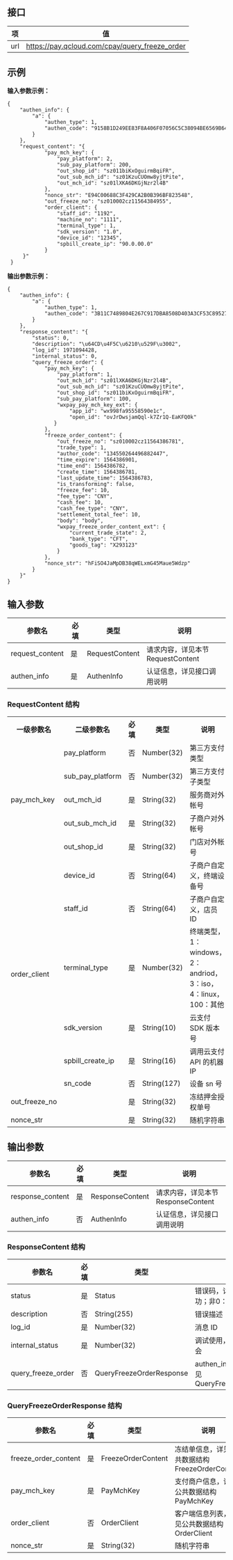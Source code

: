 ## 接口
|项|	值|
|--|--|
url |	https://pay.qcloud.com/cpay/query_freeze_order

## 示例
**输入参数示例：**

```
{  
    "authen_info": {  
        "a": {  
            "authen_type": 1,  
            "authen_code": "9158B1D249EE83F8A406F07056C5C38094BE6569B64E2D2E70128AA7511CA2BB"  
        }  
    },  
    "request_content": "{  
            "pay_mch_key": {  
                "pay_platform": 2,  
                "sub_pay_platform": 200,  
                "out_shop_id": "sz011biKxOguirmBqiFR",  
                "out_sub_mch_id": "sz01KzuCUOmw8yjtPite",  
                "out_mch_id": "sz01lXKA6DKGjNzr2l4B"  
            },  
            "nonce_str": "E94C00688C3F429CA2B0B396BF823548",  
            "out_freeze_no": "sz010002cz11564384955",  
            "order_client": {  
                "staff_id": "1192",  
                "machine_no": "1111",  
                "terminal_type": 1,  
                "sdk_version": "1.0",  
                "device_id": "12345",  
                "spbill_create_ip": "90.0.00.0"  
            }  
     }"  
 }  
```

**输出参数示例：**

```
{  
    "authen_info": {  
        "a": {  
            "authen_type": 1,  
            "authen_code": "3B11C7489804E267C917DBA8508D403A3CF53C895272AC43587A631325629A18"  
        }  
    },  
    "response_content": "{  
        "status": 0,  
        "description": "\u64CD\u4F5C\u6210\u529F\u3002",  
        "log_id": 1971094428,  
        "internal_status": 0,  
        "query_freeze_order": {  
            "pay_mch_key": {  
                "pay_platform": 1,  
                "out_mch_id": "sz01lXKA6DKGjNzr2l4B",  
                "out_sub_mch_id": "sz01KzuCUOmw8yjtPite",  
                "out_shop_id": "sz011biKxOguirmBqiFR",  
                "sub_pay_platform": 100,  
                "wxpay_pay_mch_key_ext": {  
                    "app_id": "wx998fa95558590e1c",  
                    "open_id": "ovJrDwsjamQql-k7Zr1Q-EaKFQ0k"  
               }  
            },  
            "freeze_order_content": {  
                "out_freeze_no": "sz010002cz11564386781",  
                "trade_type": 1,  
                "author_code": "134550264496882447",  
                "time_expire": 1564386901,  
                "time_end": 1564386782,  
                "create_time": 1564386781,  
                "last_update_time": 1564386783,  
                "is_transforming": false,  
                "freeze_fee": 10,  
                "fee_type": "CNY",  
                "cash_fee": 10,  
                "cash_fee_type": "CNY",  
                "settlement_total_fee": 10,  
                "body": "body",  
                "wxpay_freeze_order_content_ext": {  
                    "current_trade_state": 2,  
                    "bank_type": "CFT",  
                    "goods_tag": "X293123"  
                }  
            },  
            "nonce_str": "hFiSO4JaMpDB38qWELxmG45Maue5Wdzp"  
        }  
    }"  
}  
```
 
## 输入参数
|参数名	|必填|	类型	|说明|
|--|---|---|--|
request_content	|是	|RequestContent	|请求内容，详见本节 RequestContent
authen_info	|是|	AuthenInfo	|认证信息，详见接口调用说明

### RequestContent 结构 
<table class="tg">
  <tr>
    <th class="tg-s268">一级参数名</th>
    <th class="tg-s268">二级参数名</th>
    <th class="tg-s268">必填</th>
    <th class="tg-s268">类型</th>
    <th class="tg-s268">说明</th>
  </tr>
  <tr>
    <td class="tg-0lax" rowspan="5"><a id="manage_tool">pay_mch_key </a></td>
    <td class="tg-s268">pay_platform</td>
    <td class="tg-s268">否</td>
    <td class="tg-s268">Number(32)</td>
    <td class="tg-s268">第三方支付类型</td>
  </tr>
  <tr> 
    <td class="tg-s268">sub_pay_platform</td>
    <td class="tg-s268">否</td>
    <td class="tg-s268">Number(32) </td>
		<td class="tg-s268">第三方支付子类型</td>
  </tr>
  <tr>
     <td class="tg-s268">out_mch_id</td>
    <td class="tg-s268">是</td>
    <td class="tg-s268"> String(32)</td>
		<td class="tg-s268">服务商对外帐号</td>
  </tr>
	<tr>
     <td class="tg-s268">out_sub_mch_id</td>
    <td class="tg-s268">是</td>
    <td class="tg-s268"> String(32)</td>
		<td class="tg-s268">子商户对外帐号</td>
  </tr>
	<tr>
     <td class="tg-s268">out_shop_id</td>
    <td class="tg-s268">是</td>
    <td class="tg-s268"> String(32)</td>
		<td class="tg-s268">门店对外帐号</td>
  </tr>
	<tr>
      <td class="tg-s268" rowspan="6">order_client</td>
    <td class="tg-s268">device_id</td>
    <td class="tg-s268">否</td>
    <td class="tg-s268">String(64)	</td>
		<td class="tg-s268"> 子商户自定义，终端设备号</td>
  </tr>
	 <tr>
      <td class="tg-s268">staff_id</td>
    <td class="tg-s268">否</td>
    <td class="tg-s268">String(64)	</td>
		<td class="tg-s268">子商户自定义，店员 ID</td>
  </tr>
	 <tr>
      <td class="tg-s268">terminal_type </td>
    <td class="tg-s268">是</td>
    <td class="tg-s268">Number(32)	</td>
		<td class="tg-s268">终端类型，1：windows，2：andriod，3：iso，4：linux，100：其他</td>
  </tr>
	<tr>
      <td class="tg-s268">sdk_version</td>
    <td class="tg-s268">是</td>
    <td class="tg-s268">String(10)	</td>
		<td class="tg-s268">云支付 SDK 版本号</td>
  </tr>
	<tr>
      <td class="tg-s268">spbill_create_ip</td>
    <td class="tg-s268">是</td>
    <td class="tg-s268">String(16)	</td>
		<td class="tg-s268">调用云支付 API 的机器 IP</td>
  </tr>
	<tr>
      <td class="tg-s268">sn_code</td>
    <td class="tg-s268">否</td>
    <td class="tg-s268">String(127) 	</td>
		<td class="tg-s268">设备 sn 号</td>
  </tr>
	<tr> 
      <td class="tg-s268">out_freeze_no</td>
		<td class="tg-s268"></td>
    <td class="tg-s268">是</td>
    <td class="tg-s268">String(32)</td>
		<td class="tg-s268">冻结押金授权单号</td>
  </tr>
	<tr>
    <td class="tg-s268">nonce_str</td>
		<td class="tg-s268"></td>
    <td class="tg-s268">是</td>
    <td class="tg-s268">String(32)	</td>
		<td class="tg-s268">随机字符串</td>
  </tr>
</table>

## 输出参数
|参数名 | 	必填 |类型 |	说明|
|---------|---------|---------|-----|
response_content|	是|	ResponseContent	|请求内容，详见本节 ResponseContent
authen_info|	否	|AuthenInfo	|认证信息，详见接口调用说明
 
### ResponseContent 结构
|参数名 | 	必填 |类型 |	说明
|---------|---------|---------|-----|
status	|是	|Status	|错误码，详见 Status。0：成功；非0：失败
description|	否	|String(255)|	错误描述
log_id|	是	|Number(32)	|消息 ID
internal_status|	是|	Number(32)	|调试使用，调用者可以不予理会
query_freeze_order	|否|	QueryFreezeOrderResponse|	authen_info 存在时必填。详见 QueryFreezeOrderResponse

### QueryFreezeOrderResponse 结构
|参数名 | 	必填 |类型 |	说明
|---------|---------|---------|-----|
freeze_order_content|	是	|FreezeOrderContent	|冻结单信息，详见公共数据结构 FreezeOrderContent
pay_mch_key|	是	|PayMchKey	|支付商户信息，详见公共数据结构 PayMchKey
order_client	|否	|OrderClient	|客户端信息列表，详见公共数据结构 OrderClient
nonce_str	|是	|String(32)|	随机字符串
